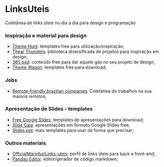 # LinksUteis
Coletânea de links úteis no dia a dia para design e programação

### Inspiração e material para design
- [Theme Hunt](https://themehunt.com/items?start=21 "Theme Hunt"): templates free para utilização/inspiração;
- [Thear Thunders](https://www.thearthunters.com/ "Thear Thunders"): biblioteca diversificada de projetos para inspiração em design;
- [365 psd](https://pt.365psd.com/ "365 psd"): conteúdo free para dar aquele gás no seu projeto de design;
- [Theme Wagon](https://themewagon.com/theme_tag/free/): templates free para download;

### Jobs
- [Remote-friendly brazilian companies](https://github.com/plingbr/remote-jobs-brazil "Remote-friendly brazilian companies"): Coletânea de trabalhos na sua maioria remotos;

### Apresentação de Slides - templates
- [Free Google Slides](https://freegoogleslidestemplates.com/): templates de apresentações para download;
- [Slide Gala](https://slidesgala.com/): apresentações em formato Google Slides free;
- [Slides ppt](https://slidesppt.com): mais templates para usar da forma que precisar;

### Outros materiais
- [OfficialMarinho/Links-uteis](https://github.com/OfficialMarinho/Links-uteis "OfficialMarinho/Links-uteis"): perfil de links úteis para back e front-end;
- [Pandao Editor](https://pandao.github.io/editor.md/en.html): editor/gerador de código markdown;

